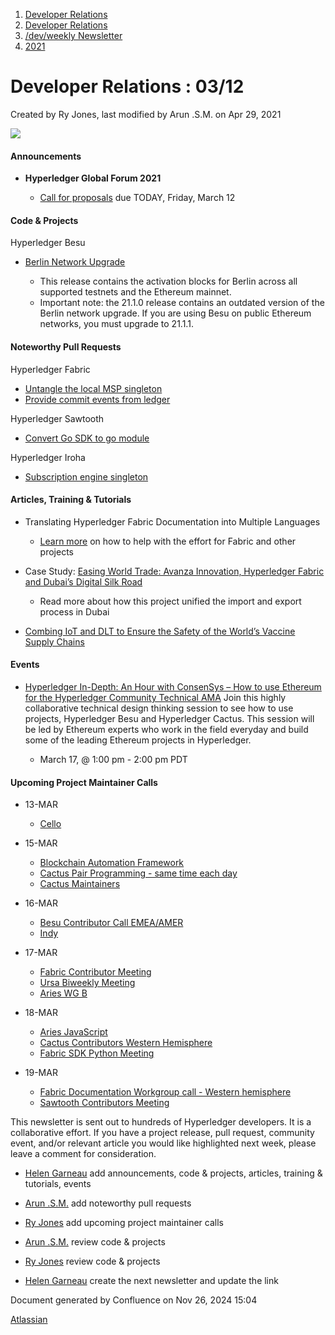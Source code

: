 1. [Developer Relations](index.html)
2. [Developer Relations](Developer-Relations_17170434.html)
3. [/dev/weekly Newsletter](17170445.html)
4. [2021](2021_17170692.html)

# Developer Relations : 03/12

Created by Ry Jones, last modified by Arun .S.M. on Apr 29, 2021

![](https://ci5.googleusercontent.com/proxy/MJRSjrctXlb1mME2ABG2bmd6USk_RV1YmMN0IwFTnq8glRSRbLJzh0V5qUIcbOChuHya5NG1I-cT70b6ZaNTwaC4J2E-Hor9uTjrWSCVp0WrYWhNGdQijGkZSxz12C7yGsn43fvqFawLiKE7nw4n6PQZUTM-2lhEnVsqkeEMBLe23PvT=s0-d-e1-ft#http://image.email.thelinuxfoundation.org/lib/fe37157075640475711c73/m/2/0f181714-03b7-4174-9914-2c73127fde89.png)

#### Announcements

- **Hyperledger Global Forum 2021** 
  
  - [Call for proposals](https://events.linuxfoundation.org/hyperledger-global-forum/) due TODAY, Friday, March 12

#### Code &amp; Projects

Hyperledger Besu

- [Berlin Network Upgrade]()
  
  - This release contains the activation blocks for Berlin across all supported testnets and the Ethereum mainnet.
  - Important note: the 21.1.0 release contains an outdated version of the Berlin network upgrade. If you are using Besu on public Ethereum networks, you must upgrade to 21.1.1.

#### Noteworthy Pull Requests

Hyperledger Fabric

- [Untangle the local MSP singleton](https://github.com/hyperledger/fabric/pull/2471)
- [Provide commit events from ledger](https://github.com/hyperledger/fabric/pull/2470)

Hyperledger Sawtooth

- [Convert Go SDK to go module](https://github.com/hyperledger/sawtooth-sdk-go/pull/43)

Hyperledger Iroha

- [Subscription engine singleton](https://github.com/hyperledger/iroha/pull/849)

#### Articles, Training &amp; Tutorials

- Translating Hyperledger Fabric Documentation into Multiple Languages
  
  - [Learn more](https://www.hyperledger.org/blog/2021/03/02/translating-hyperledger-fabric-documentation-into-multiple-languages) on how to help with the effort for Fabric and other projects
- Case Study: [Easing World Trade: Avanza Innovation, Hyperledger Fabric and Dubai’s Digital Silk Road](https://www.hyperledger.org/blog/2021/03/04/easing-world-trade-avanza-innovation-hyperledger-fabric-and-dubais-digital-silk-road)
  
  - Read more about how this project unified the import and export process in Dubai
- [Combing IoT and DLT to Ensure the Safety of the World’s Vaccine Supply Chains](https://www.hyperledger.org/blog/2021/03/11/combing-iot-and-dlt-to-ensure-the-safety-of-the-worlds-vaccine-supply-chains)

#### Events

- [Hyperledger In-Depth: An Hour with ConsenSys – How to use Ethereum for the Hyperledger Community Technical AMA](https://www.hyperledger.org/event/hyperledger-in-depth-an-hour-with-consensys-how-to-use-ethereum-for-the-hyperledger-community-technical-ama) Join this highly collaborative technical design thinking session to see how to use projects, Hyperledger Besu and Hyperledger Cactus. This session will be led by Ethereum experts who work in the field everyday and build some of the leading Ethereum projects in Hyperledger.
  
  - March 17, @ 1:00 pm - 2:00 pm PDT

#### Upcoming Project Maintainer Calls

- 13-MAR
  
  - [Cello](https://lists.hyperledger.org/g/cello/viewevent?repeatid=20636&eventid=1024220&calstart=2021-03-13)
- 15-MAR
  
  - [Blockchain Automation Framework](https://lists.hyperledger.org/g/labs/viewevent?repeatid=31086&eventid=1070241&calstart=2021-03-15)
  - [Cactus Pair Programming - same time each day](https://lists.hyperledger.org/g/cactus/viewevent?repeatid=35080&eventid=1067950&calstart=2021-03-15)
  - [Cactus Maintainers](https://lists.hyperledger.org/g/cactus/viewevent?repeatid=32482&eventid=1070226&calstart=2021-03-16)
- 16-MAR
  
  - [Besu Contributor Call EMEA/AMER](https://lists.hyperledger.org/g/besu/viewevent?repeatid=22223&eventid=879043&calstart=2021-03-16)
  - [Indy](https://lists.hyperledger.org/g/indy/viewevent?repeatid=13838&eventid=879358&calstart=2021-03-16)
- 17-MAR
  
  - [Fabric Contributor Meeting](https://lists.hyperledger.org/g/fabric/viewevent?repeatid=24800&eventid=1070210&calstart=2021-03-17)
  - [Ursa Biweekly Meeting](https://lists.hyperledger.org/g/ursa/viewevent?repeatid=22155&eventid=1024231&calstart=2021-03-17)
  - [Aries WG B](https://lists.hyperledger.org/g/aries/viewevent?repeatid=21922&eventid=1023579&calstart=2021-03-17)
- 18-MAR
  
  - [Aries JavaScript](https://lists.hyperledger.org/g/aries/viewevent?repeatid=35824&eventid=1092907&calstart=2021-03-18)
  - [Cactus Contributors Western Hemisphere](https://lists.hyperledger.org/g/cactus/viewevent?repeatid=29072&eventid=1024185&calstart=2021-03-18)
  - [Fabric SDK Python Meeting](https://lists.hyperledger.org/g/fabric/viewevent?repeatid=23592&eventid=1024345&calstart=2021-03-19)
- 19-MAR
  
  - [Fabric Documentation Workgroup call - Western hemisphere](https://lists.hyperledger.org/g/fabric/viewevent?repeatid=21946&eventid=1070214&calstart=2021-03-19)
  - [Sawtooth Contributors Meeting](https://lists.hyperledger.org/g/sawtooth/viewevent?repeatid=31304&eventid=1024373&calstart=2021-03-19)

This newsletter is sent out to hundreds of Hyperledger developers. It is a collaborative effort. If you have a project release, pull request, community event, and/or relevant article you would like highlighted next week, please leave a comment for consideration.

- [Helen Garneau](https://lf-hyperledger.atlassian.net/wiki/people/60da2fc7285656006a667081?ref=confluence) add announcements, code &amp; projects, articles, training &amp; tutorials, events
- [Arun .S.M.](https://lf-hyperledger.atlassian.net/wiki/people/621a0e5097d313006ba7386a?ref=confluence) add noteworthy pull requests
  
- [Ry Jones](https://lf-hyperledger.atlassian.net/wiki/people/557058:078cecfc-fb17-4d9a-8759-b5b74efa6850?ref=confluence) add upcoming project maintainer calls
- [Arun .S.M.](https://lf-hyperledger.atlassian.net/wiki/people/621a0e5097d313006ba7386a?ref=confluence) review code &amp; projects
- [Ry Jones](https://lf-hyperledger.atlassian.net/wiki/people/557058:078cecfc-fb17-4d9a-8759-b5b74efa6850?ref=confluence) review code &amp; projects
- [Helen Garneau](https://lf-hyperledger.atlassian.net/wiki/people/60da2fc7285656006a667081?ref=confluence) create the next newsletter and update the link

Document generated by Confluence on Nov 26, 2024 15:04

[Atlassian](http://www.atlassian.com/)
